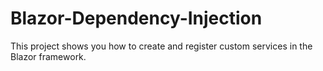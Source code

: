 # Blazor-Dependency-Injection
This project shows you how to create and register custom services in the Blazor framework.
